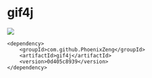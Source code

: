 # gif4j
[![](https://jitpack.io/v/PhoenixZeng/gif4j.svg)](https://jitpack.io/#PhoenixZeng/gif4j)

	<dependency>
	    <groupId>com.github.PhoenixZeng</groupId>
	    <artifactId>gif4j</artifactId>
	    <version>0d405c8939</version>
	</dependency>
